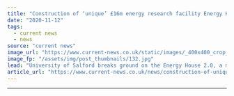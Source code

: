```yaml
---
title: "Construction of ‘unique’ £16m energy research facility Energy House 2.0 gets underway"
date: "2020-11-12"
tags: 
  - current news
  - news
source: "current news"
image_url: "https://www.current-news.co.uk/static/images/_400x400_crop_center-center/Energy-House-1.0-credit-October-Energy.jpg"
image_fp: "/assets/img/post_thumbnails/132.jpg"
lead: "​University of Salford breaks ground on the Energy House 2.0, a major new research facility focused on energy use in the UK."
article_url: "https://www.current-news.co.uk/news/construction-of-unique-16m-energy-research-facility-energy-house-2-0?utm_source=rss-feeds&utm_medium=rss&utm_campaign=rss"
---
```


---
